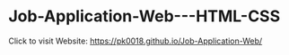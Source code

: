 # Job-Application-Web---HTML-CSS
 
Click to visit Website: https://pk0018.github.io/Job-Application-Web/
